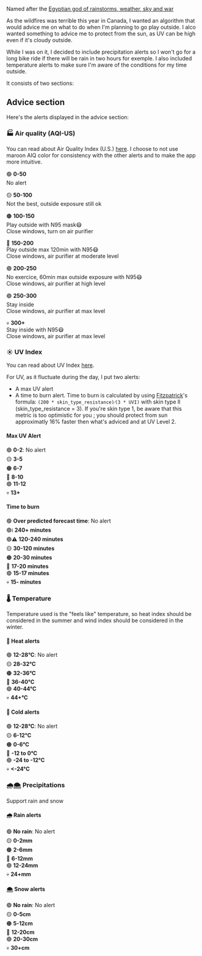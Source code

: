 Named after the [Egyptian god of rainstorms, weather, sky and war](https://en.wikipedia.org/wiki/Weather_god)

As the wildfires was terrible this year in Canada, I wanted an algorithm that would advice me on what to do when I'm planning to go play outside. I alco wanted something to advice me to protect from the sun, as UV can be high even if it's cloudy outside.

While I was on it, I decided to include precipitation alerts so I won't go for a long bike ride if there will be rain in two hours for exemple. I also included temperature alerts to make sure I'm aware of the conditions for my time outside.

It consists of two sections:

## Advice section

Here's the alerts displayed in the advice section:

### 🏭 Air quality (AQI-US)

You can read about Air Quality Index (U.S.) [here](https://www.airnow.gov/aqi/aqi-basics/). I choose to not use maroon AIQ color for consistency with the other alerts and to make the app more intuitive.

🟢 **0-50** <br/>
No alert<br/>

🟡 **50-100** <br/>
Not the best, outside exposure still ok<br/>

🟠 **100-150** <br/>
Play outside with N95 mask😷<br/>
Close windows, turn on air purifier<br/>

🔴 **150-200** <br/>
Play outside max 120min with N95😷<br/>
Close windows, air purifier at moderate level<br/>

🟣 **200-250** <br/>
No exercice, 60min max outside exposure with N95😷<br/>
Close windows, air purifier at high level<br/>

🟣 **250-300** <br/>
Stay inside<br/>
Close windows, air purifier at max level<br/>

💀 **300+**<br/>
Stay inside with N95😷<br/>
Close windows, air purifier at max level<br/>

### ☀️ UV Index

You can read about UV Index [here](https://en.wikipedia.org/wiki/Ultraviolet_index).

For UV, as it fluctuate during the day, I put two alerts:
- A max UV alert
- A time to burn alert. Time to burn is calculated by using [Fitzpatrick](https://en.wikipedia.org/wiki/Thomas_B._Fitzpatrick)'s formula: `(200 * skin_type_resistance)⁄(3 * UVI)` with skin type II (skin_type_resistance = 3). If you're skin type 1, be aware that this metric is too optimistic for you ; you should protect from sun approximatly 16% faster then what's adviced and at UV Level 2.

#### Max UV Alert
🟢 **0-2**: No alert<br/>
🟡 **3-5** <br/>
🟠 **6-7** <br/>
🔴 **8-10** <br/>
🟣 **11-12** <br/>
💀 **13+**<br/>

#### Time to burn

🟢 **Over predicted forecast time**: No alert<br/>
🟢ℹ️ **240+ minutes**<br/>
🟢⚠️ **120-240 minutes**<br/>
🟡 **30-120 minutes**<br/>
🟠 **20-30 minutes**<br/>
🔴 **17-20 minutes**<br/>
🟣 **15-17 minutes**<br/>
💀 **15- minutes**<br/>

### 🌡️ Temperature 

Temperature used is the  "feels like" temperature, so heat index should be considered in the summer and wind index should be considered in the winter. 

#### 🥵 Heat alerts

🟢 **12-28°C**: No alert<br/>
🟡 **28-32°C**<br/>
🟠 **32-36°C**<br/>
🔴 **36-40°C**<br/>
🟣 **40-44°C**<br/>
💀 **44+°C**<br/>

#### 🥶 Cold alerts

🟢 **12-28°C**: No alert<br/>
🟡 **6-12°C**<br/>
🟠 **0-6°C**<br/>
🔴 **-12 to 0°C**<br/>
🟣 **-24 to -12°C**<br/>
💀 **<-24°C**<br/>

### 🌧️🌨️ Precipitations

Support rain and snow

#### 🌧️ Rain alerts

🟢 **No rain**: No alert<br/>
🟡 **0-2mm**<br/>
🟠 **2-6mm**<br/>
🔴 **6-12mm**<br/>
🟣 **12-24mm**<br/>
💀 **24+mm**<br/>

#### 🌨️ Snow alerts

🟢 **No rain**: No alert<br/>
🟡 **0-5cm**<br/>
🟠 **5-12cm**<br/>
🔴 **12-20cm**<br/>
🟣 **20-30cm**<br/>
💀 **30+cm**<br/>
